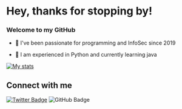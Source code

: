 # Hey, thanks for stopping by!

### Welcome to my GitHub

- 🌱 I've been passionate for programming and InfoSec since 2019 

- 📝 I am experienced in Python and currently learning java

[![My stats](https://github-readme-stats.vercel.app/api?username=0xmahesh&show_icons=true&theme=dark)](https://github.com/anuraghazra/github-readme-stats)

## Connect with me

[![Twitter Badge](https://img.shields.io/badge/-coding_con-blue?style=social&logo=Twitter&link=https://twitter.com/coding_con)](https://twitter.com/coding_con) ![GitHub Badge](https://img.shields.io/badge/-kasabemahesh-blue?style=social&logo=ProtonMail)
